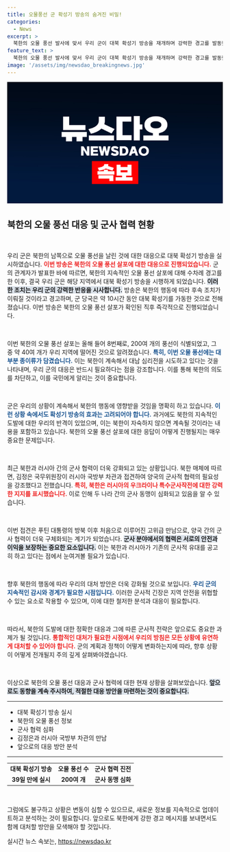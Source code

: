 ```yaml
---
title: 오물풍선 군 확성기 방송의 숨겨진 비밀!
categories:
  - News
excerpt: >
  북한의 오물 풍선 발사에 맞서 우리 군이 대북 확성기 방송을 재개하며 강력한 경고를 발동했습니다. 심리전의 일환으로, 군의 대응은 북한의 행동에 따라 달라질 전망입니다.
feature_text: >
  북한의 오물 풍선 발사에 맞서 우리 군이 대북 확성기 방송을 재개하며 강력한 경고를 발동했습니다. 심리전의 일환으로, 군의 대응은 북한의 행동에 따라 달라질 전망입니다.
image: '/assets/img/newsdao_breakingnews.jpg'
---
```


<p><img src="/assets/img/newsdao_breakingnews.jpg" alt="flaretime 속보" /></p>

<h2 data-ke-size="size26">북한의 오물 풍선 대응 및 군사 협력 현황</h2>

<p data-ke-size="size16">&nbsp;</p> 

<p>우리 군은 북한의 남쪽으로 오물 풍선을 날린 것에 대한 대응으로 대북 확성기 방송을 실시하였습니다. <b><span style="color: #ee2323;">이번 방송은 북한의 오물 풍선 살포에 대한 대응으로 진행되었습니다.</span></b> 군의 관계자가 발표한 바에 따르면, 북한의 지속적인 오물 풍선 살포에 대해 수차례 경고를 한 이후, 결국 우리 군은 해당 지역에서 대북 확성기 방송을 시행하게 되었습니다. <b><span style="background-color: #21538527;">이러한 조치는 우리 군의 강력한 반응을 시사합니다.</span></b> 방송은 북한의 행동에 따라 후속 조치가 이뤄질 것이라고 경고하며, 군 당국은 약 10시간 동안 대북 확성기를 가동한 것으로 전해졌습니다. 이번 방송은 북한의 오물 풍선 살포가 확인된 직후 즉각적으로 진행되었습니다.</p>

<p data-ke-size="size16">&nbsp;</p> 

<p>이번 북한의 오물 풍선 살포는 올해 들어 8번째로, 200여 개의 풍선이 식별되었고, 그 중 약 40여 개가 우리 지역에 떨어진 것으로 알려졌습니다. <b><span style="color: #1a5490;">특히, 이번 오물 풍선에는 대부분 종이류가 담겼습니다.</span></b> 이는 북한이 계속해서 대남 심리전을 시도하고 있다는 것을 나타내며, 우리 군의 대응은 반드시 필요하다는 점을 강조합니다. 이를 통해 북한의 의도를 차단하고, 이를 국민에게 알리는 것이 중요합니다.</p>

<p data-ke-size="size16">&nbsp;</p> 

<p>군은 우리의 상황이 계속해서 북한의 행동에 영향받을 것임을 명확히 하고 있습니다. <b><span style="color: #1a5490;">이런 상황 속에서도 확성기 방송의 효과는 고려되어야 합니다.</span></b> 과거에도 북한의 지속적인 도발에 대한 우리의 반격이 있었으며, 이는 북한이 자숙하지 않으면 계속될 것이라는 내용을 포함하고 있습니다. 북한의 오물 풍선 살포에 대한 응답이 어떻게 진행될지는 매우 중요한 문제입니다.</p>

<p data-ke-size="size16">&nbsp;</p> 

<p>최근 북한과 러시아 간의 군사 협력이 더욱 강화되고 있는 상황입니다. 북한 매체에 따르면, 김정은 국무위원장이 러시아 국방부 차관과 접견하여 양국의 군사적 협력의 필요성을 강조했다고 전했습니다. <b><span style="color: #ee2323;">특히, 북한은 러시아의 우크라이나 특수군사작전에 대한 강력한 지지를 표시했습니다.</span></b> 이로 인해 두 나라 간의 군사 동맹이 심화되고 있음을 알 수 있습니다.</p>

<p data-ke-size="size16">&nbsp;</p> 

<p>이번 접견은 푸틴 대통령의 방북 이후 처음으로 이루어진 고위급 만남으로, 양국 간의 군사 협력이 더욱 구체화되는 계기가 되었습니다. <b><span style="background-color: #21538527;">군사 분야에서의 협력은 서로의 안전과 이익을 보장하는 중요한 요소입니다.</span></b> 이는 북한과 러시아가 기존의 군사적 유대를 공고히 하고 있다는 점에서 눈여겨볼 필요가 있습니다.</p>

<p data-ke-size="size16">&nbsp;</p> 

<p>향후 북한의 행동에 따라 우리의 대처 방안은 더욱 강화될 것으로 보입니다. <b><span style="color: #1a5490;">우리 군의 지속적인 감시와 경계가 필요한 시점입니다.</span></b> 이러한 군사적 긴장은 지역 안전을 위협할 수 있는 요소로 작용할 수 있으며, 이에 대한 철저한 분석과 대응이 필요합니다.</p>

<p data-ke-size="size16">&nbsp;</p> 

<p>따라서, 북한의 도발에 대한 정확한 대응과 그에 따른 군사적 전략은 앞으로도 중요한 과제가 될 것입니다. <b><span style="color: #ee2323;">통합적인 대처가 필요한 시점에서 우리의 방침은 모든 상황에 유연하게 대처할 수 있어야 합니다.</span></b> 군의 계획과 정책이 어떻게 변화하는지에 따라, 향후 상황이 어떻게 전개될지 주의 깊게 살펴봐야겠습니다.</p>

<p data-ke-size="size16">&nbsp;</p> 

<p>이상으로 북한의 오물 풍선 대응과 군사 협력에 대한 현재 상황을 살펴보았습니다. <b><span style="background-color: #21538527;">앞으로도 동향을 계속 주시하여, 적절한 대응 방안을 마련하는 것이 중요합니다.</span></b> </p>

<hr>

<ul>
    <li>대북 확성기 방송 실시</li>
    <li>북한의 오물 풍선 정보</li>
    <li>군사 협력 심화</li>
    <li>김정은과 러시아 국방부 차관의 만남</li>
    <li>앞으로의 대응 방안 분석</li>
</ul>

<hr>

<table>
    <tr>
        <td style="text-align: center; height: 17px;"><b>대북 확성기 방송</b></td>
        <td style="text-align: center; height: 17px;"><b>오물 풍선 수</b></td>
        <td style="text-align: center; height: 17px;"><b>군사 협력 진전</b></td>
    </tr>
    <tr>
        <td style="text-align: center; height: 17px;"><b>39일 만에 실시</b></td>
        <td style="text-align: center; height: 17px;"><b>200여 개</b></td>
        <td style="text-align: center; height: 17px;"><b>군사 동맹 심화</b></td>
    </tr>
</table>

<p data-ke-size="size16">&nbsp;</p> 

<p>그럼에도 불구하고 상황은 변동이 심할 수 있으므로, 새로운 정보를 지속적으로 업데이트하고 분석하는 것이 필요합니다. 앞으로도 북한에게 강한 경고 메시지를 보내면서도 함께 대처할 방안을 모색해야 할 것입니다.</p>
실시간 뉴스 속보는, <a href="https://newsdao.kr" rel="dofollow">https://newsdao.kr</a>


